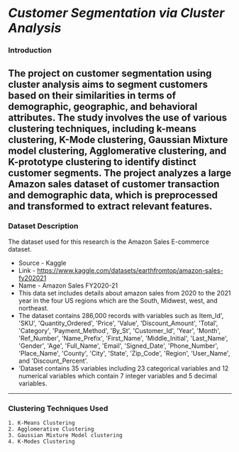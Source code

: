 # *Customer Segmentation via Cluster Analysis*

### Introduction
The project on customer segmentation using cluster analysis aims to segment customers based on their similarities in terms of demographic, geographic, and behavioral attributes. The study involves the use of various clustering techniques, including k-means clustering, K-Mode clustering, Gaussian Mixture model clustering, Agglomerative clustering, and K-prototype clustering to identify distinct customer segments. The project analyzes a large Amazon sales dataset of customer transaction and demographic data, which is preprocessed and transformed to extract relevant features.
---
### Dataset Description 
The dataset used for this research is the Amazon Sales E-commerce dataset.
- Source - Kaggle
- Link - https://www.kaggle.com/datasets/earthfromtop/amazon-sales-fy202021
- Name - Amazon Sales FY2020-21
- This data set includes details about amazon sales from 2020 to the 2021 year in the four US regions which are the South, Midwest, west, and northeast.
- The dataset contains 286,000 records with variables such as Item_Id', 'SKU', 'Quantity_Ordered', 'Price', 'Value', 'Discount_Amount', 'Total', 'Category', 'Payment_Method', 'By_St', 'Customer_Id', 'Year', 'Month', 'Ref_Number', 'Name_Prefix', 'First_Name', 'Middle_Initial', 'Last_Name', 'Gender', 'Age', 'Full_Name', 'Email', 'Signed_Date', 'Phone_Number', 'Place_Name', 'County', 'City', 'State', 'Zip_Code', 'Region', 'User_Name', and 'Discount_Percent'.
- 'Dataset contains 35 variables including 23 categorical variables and 12 numerical variables which contain 7 integer variables and 5 decimal variables.
---
### Clustering Techniques Used
    1. K-Means Clustering
    2. Agglomerative Clustering
    3. Gaussian Mixture Model clustering
    4. K-Modes Clustering